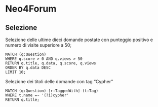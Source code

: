 Neo4Forum
=========

Selezione
---------
Selezione delle ultime dieci domande postate con punteggio positivo e numero di visite superiore a 50;

    MATCH (q:Question)
    WHERE q.score > 0 AND q.views > 50
    RETURN q.title, q.data, q.score, q.views
    ORDER BY q.data DESC
    LIMIT 10;

Selezione dei titoli delle domande con tag “Cypher”

    MATCH (q:Question)-[r:TaggedWith]-(t:Tag)
    WHERE t.name =~ '(?i)cypher'
    RETURN q.title;
    
